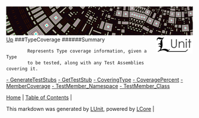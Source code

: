 ![](../Content/LUnit-banner-small.png "")
[<img align="right" src="../Content/LUnit-logo-small.png">](../../README.md)
[Up](../LUnit.md)
###TypeCoverage
######Summary

            Represents Type coverage information, given a Type
            to be tested, along with any Test Assemblies covering it.
            
[ - GenerateTestStubs](TypeCoverage_GenerateTestStubs.md)
[ - GetTestStub](TypeCoverage_GetTestStub.md)
[ - CoveringType](TypeCoverage_CoveringType.md)
[ - CoveragePercent](TypeCoverage_CoveragePercent.md)
[ - MemberCoverage](TypeCoverage_MemberCoverage.md)
[ - TestMember_Namespace](TypeCoverage_TestMember_Namespace.md)
[ - TestMember_Class](TypeCoverage_TestMember_Class.md)

[Home](../../README.md) | [Table of Contents](../../TableOfContents.md) | 


This markdown was generated by [LUnit](https://github.com/CodeSingularity/LUnit), powered by [LCore](https://github.com/CodeSingularity/LCore) | 

